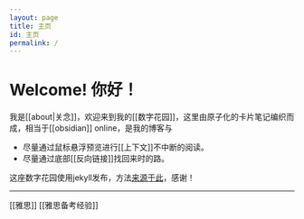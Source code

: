 ```yaml
---
layout: page
title: 主页
id: 主页
permalink: /
---
```


# Welcome! 你好！

我是[[about|关念]]，欢迎来到我的[[数字花园]]，这里由原子化的卡片笔记编织而成，相当于[[obsidian]] online，是我的博客与




- 尽量通过鼠标悬浮预览进行[[上下文]]不中断的阅读。
- 尽量通过底部[[反向链接]]找回来时的路。



这座数字花园使用jekyll发布，方法[来源于此](https://github.com/maximevaillancourt/digital-garden-jekyll-template)，感谢！



---



[[雅思]] [[雅思备考经验]]
